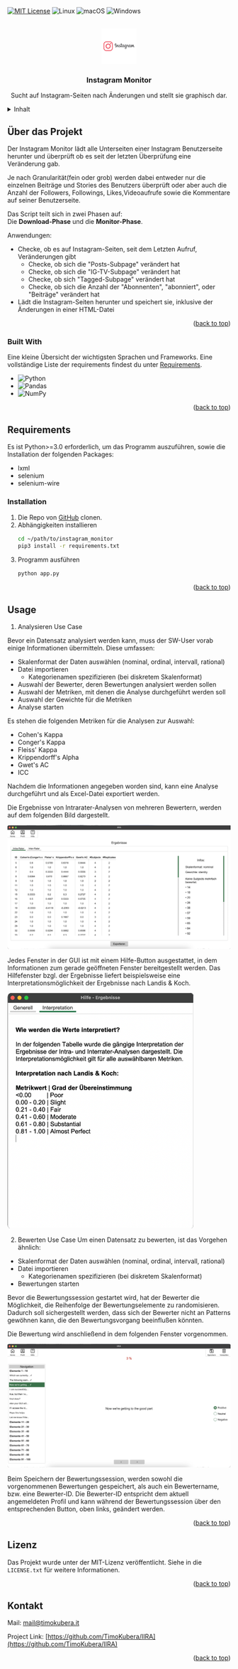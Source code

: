 <a name="readme-top"></a>
[![MIT License][license-shield]][license-url]
![Linux](https://img.shields.io/badge/Linux-FCC624?style=for-the-badge&logo=linux&logoColor=black)
![macOS](https://img.shields.io/badge/mac%20os-000000?style=for-the-badge&logo=macos&logoColor=F0F0F0)
![Windows](https://img.shields.io/badge/Windows-0078D6?style=for-the-badge&logo=windows&logoColor=white)



<!-- PROJECT LOGO -->
<br />
<div align="center">
  <a href="https://github.com/timokubera/instagram_monitor">
    <img src="https://raw.githubusercontent.com/TimoKubera/instagram_monitor/dev/instagram/data/img/instagram_logo.png" alt="Logo" width="80" height="80">
  </a>

  <h3 align="center"><b>Instagram Monitor</b></h3>

  <p align="center">
  Sucht auf Instagram-Seiten nach Änderungen und stellt sie graphisch dar.
    <br />
</div>



<!-- TABLE OF CONTENTS -->
<details>
  <summary>Inhalt</summary>
  <ol>
    <li>
      <a href="#about-the-project">Über das Projekt</a>
      <ul>
        <li><a href="#built-with">Built With</a></li>
      </ul>
    </li>
    <li>
      <a href="#requirements">Requirements</a>
    </li>
    <li><a href="#usage">Usage</a></li>
    <li><a href="#license">Lizenz</a></li>
    <li><a href="#contact">Kontakt</a></li>
  </ol>
</details>

<a name="about-the-project"></a>
<!-- ABOUT THE PROJECT -->
## Über das Projekt

<p>Der Instagram Monitor lädt alle Unterseiten einer Instagram Benutzerseite herunter und überprüft ob es seit der letzten Überprüfung eine Veränderung gab.</p>
<p>Je nach Granularität(fein oder grob) werden dabei entweder nur die einzelnen Beiträge und Stories des Benutzers überprüft oder aber auch die Anzahl der Followers, Followings, Likes,Videoaufrufe sowie die Kommentare auf seiner Benutzerseite.</p>
<p>Das Script teilt sich in zwei Phasen auf: </br>
Die <b>Download-Phase</b> und die <b>Monitor-Phase</b>.</p>

Anwendungen:
* Checke, ob es auf Instagram-Seiten, seit dem Letzten Aufruf, Veränderungen gibt
  * Checke, ob sich die "Posts-Subpage" verändert hat
  * Checke, ob sich die "IG-TV-Subpage" verändert hat
  * Checke, ob sich "Tagged-Subpage" verändert hat
  * Checke, ob sich die Anzahl der "Abonnenten", "abonniert", oder "Beiträge" verändert hat
* Lädt die Instagram-Seiten herunter und speichert sie, inklusive der Änderungen in einer HTML-Datei

<p align="right">(<a href="#readme-top">back to top</a>)</p>


<a name="built-with"></a>
### Built With

Eine kleine Übersicht der wichtigsten Sprachen und Frameworks.
Eine vollständige Liste der requirements findest du unter <a href="#requirements">Requirements</a>.

* ![Python](https://img.shields.io/badge/python-3670A0?style=for-the-badge&logo=python&logoColor=ffdd54)
* ![Pandas](https://img.shields.io/badge/pandas-%23150458.svg?style=for-the-badge&logo=pandas&logoColor=white)
* ![NumPy](https://img.shields.io/badge/numpy-%23013243.svg?style=for-the-badge&logo=numpy&logoColor=white)

<p align="right">(<a href="#readme-top">back to top</a>)</p>


<a name="requirements"></a>
<!-- GETTING STARTED -->
## Requirements
Es ist Python>=3.0 erforderlich, um das Programm auszuführen, sowie die Installation der folgenden Packages:
* lxml
* selenium
* selenium-wire

### Installation

1. Die Repo von <a href="https://github.com/timokubera/iira">GitHub</a> clonen.
2. Abhängigkeiten installieren
   ```sh
   cd ~/path/to/instagram_monitor
   pip3 install -r requirements.txt
   ```
3. Programm ausführen
   ```sh
   python app.py
   ```

<p align="right">(<a href="#readme-top">back to top</a>)</p>


<a name="usage"></a>
<!-- USAGE EXAMPLES -->
## Usage
1. Analysieren Use Case

Bevor ein Datensatz analysiert werden kann, muss der SW-User vorab einige Informationen übermitteln.
Diese umfassen:
* Skalenformat der Daten auswählen (nominal, ordinal, intervall, rational)
* Datei importieren
  * Kategorienamen spezifizieren (bei diskretem Skalenformat)
* Auswahl der Bewerter, deren Bewertungen analysiert werden sollen
* Auswahl der Metriken, mit denen die Analyse durchgeführt werden soll
* Auswahl der Gewichte für die Metriken
* Analyse starten

Es stehen die folgenden Metriken für die Analysen zur Auswahl:
* Cohen's Kappa
* Conger's Kappa
* Fleiss' Kappa
* Krippendorff's Alpha
* Gwet's AC
* ICC

Nachdem die Informationen angegeben worden sind, kann eine Analyse durchgeführt und als Excel-Datei exportiert werden.

Die Ergebnisse von Intrarater-Analysen von mehreren Bewertern, werden auf dem folgenden Bild dargestellt.

<img src="https://raw.githubusercontent.com/TimoKubera/IIRA/main/data/img/analyse.png" alt="analyse-results">

Jedes Fenster in der GUI ist mit einem Hilfe-Button ausgestattet, in dem Informationen zum gerade geöffneten Fenster bereitgestellt werden.
Das Hilfefenster bzgl. der Ergebnisse liefert beispielsweise eine Interpretationsmöglichkeit der Ergebnisse nach Landis & Koch.

<img src="https://raw.githubusercontent.com/TimoKubera/IIRA/main/data/img/helpframe_interpretation.png" alt="help-interpretation" width="420" heigth="700">

2. Bewerten Use Case
Um einen Datensatz zu bewerten, ist das Vorgehen ähnlich:
* Skalenformat der Daten auswählen (nominal, ordinal, intervall, rational)
* Datei importieren
  * Kategorienamen spezifizieren (bei diskretem Skalenformat)
* Bewertungen starten

Bevor die Bewertungssession gestartet wird, hat der Bewerter die Möglichkeit, die Reihenfolge der Bewertungselemente zu randomisieren. Dadurch soll sichergestellt werden, dass sich der Bewerter nicht an Patterns gewöhnen kann, die den Bewertungsvorgang beeinflußen könnten.

Die Bewertung wird anschließend in dem folgenden Fenster vorgenommen.

<img src="https://raw.githubusercontent.com/TimoKubera/IIRA/main/data/img/rate.png" alt="help-interpretation">

Beim Speichern der Bewertungssession, werden sowohl die vorgenommenen Bewertungen gespeichert, als auch ein Bewertername, bzw. eine Bewerter-ID.
Die Bewerter-ID entspricht dem aktuell angemeldeten Profil und kann während der Bewertungssession über den entsprechenden Button, oben links, geändert werden.

<p align="right">(<a href="#readme-top">back to top</a>)</p>

<a name="license"></a>
<!-- LICENSE -->
## Lizenz

Das Projekt wurde unter der MIT-Lizenz veröffentlicht. Siehe in die `LICENSE.txt` für weitere Informationen.

<p align="right">(<a href="#readme-top">back to top</a>)</p>


<a name="contact"></a>
<!-- CONTACT -->
## Kontakt
Mail: [mail@timokubera.it](mailto:mail@timokubera.it)

Project Link: [https://github.com/TimoKubera/IIRA](https://github.com/TimoKubera/IIRA)

<p align="right">(<a href="#readme-top">back to top</a>)</p>


<!-- MARKDOWN LINKS & IMAGES -->
<!-- https://www.markdownguide.org/basic-syntax/#reference-style-links -->
[contributors-shield]: https://img.shields.io/github/contributors/othneildrew/Best-README-Template.svg?style=for-the-badge
[contributors-url]: https://github.com/othneildrew/Best-README-Template/graphs/contributors
[forks-shield]: https://img.shields.io/github/forks/othneildrew/Best-README-Template.svg?style=for-the-badge
[forks-url]: https://github.com/othneildrew/Best-README-Template/network/members
[stars-shield]: https://img.shields.io/github/stars/othneildrew/Best-README-Template.svg?style=for-the-badge
[stars-url]: https://github.com/othneildrew/Best-README-Template/stargazers
[issues-shield]: https://img.shields.io/github/issues/othneildrew/Best-README-Template.svg?style=for-the-badge
[issues-url]: https://github.com/othneildrew/Best-README-Template/issues
[license-shield]: https://img.shields.io/github/license/othneildrew/Best-README-Template.svg?style=for-the-badge
[license-url]: https://github.com/othneildrew/Best-README-Template/blob/master/LICENSE.txt
[linkedin-shield]: https://img.shields.io/badge/-LinkedIn-black.svg?style=for-the-badge&logo=linkedin&colorB=555
[linkedin-url]: https://linkedin.com/in/othneildrew
[product-screenshot]: images/screenshot.png
[Next.js]: https://img.shields.io/badge/next.js-000000?style=for-the-badge&logo=nextdotjs&logoColor=white
[Next-url]: https://nextjs.org/
[React.js]: https://img.shields.io/badge/React-20232A?style=for-the-badge&logo=react&logoColor=61DAFB
[React-url]: https://reactjs.org/
[Vue.js]: https://img.shields.io/badge/Vue.js-35495E?style=for-the-badge&logo=vuedotjs&logoColor=4FC08D
[Vue-url]: https://vuejs.org/
[Angular.io]: https://img.shields.io/badge/Angular-DD0031?style=for-the-badge&logo=angular&logoColor=white
[Angular-url]: https://angular.io/
[Svelte.dev]: https://img.shields.io/badge/Svelte-4A4A55?style=for-the-badge&logo=svelte&logoColor=FF3E00
[Svelte-url]: https://svelte.dev/
[Laravel.com]: https://img.shields.io/badge/Laravel-FF2D20?style=for-the-badge&logo=laravel&logoColor=white
[Laravel-url]: https://laravel.com
[Bootstrap.com]: https://img.shields.io/badge/Bootstrap-563D7C?style=for-the-badge&logo=bootstrap&logoColor=white
[Bootstrap-url]: https://getbootstrap.com
[JQuery.com]: https://img.shields.io/badge/jQuery-0769AD?style=for-the-badge&logo=jquery&logoColor=white
[JQuery-url]: https://jquery.com 